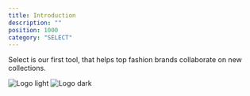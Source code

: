 ```yaml
---
title: Introduction
description: ""
position: 1000
category: "SELECT"
---
```


Select is our first tool, that helps top fashion brands collaborate on new collections.

<img src="/kollekt-docs/logo/logo_select_white-on-blue.svg" class="light-img w-64" alt="Logo light" />
<img src="/kollekt-docs/logo/logo_select_blue-on-white.svg" class="dark-img w-64" alt="Logo dark" />
